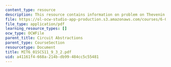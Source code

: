 ```yaml
---
content_type: resource
description: This resource contains information on problem on Thevenin practice.
file: https://ol-ocw-studio-app-production.s3.amazonaws.com/courses/6-01sc-introduction-to-electrical-engineering-and-computer-science-i-spring-2011/a41161f4668a214bdb99484cc5c55481_MIT6_01SCS11_9_3_2.pdf
file_type: application/pdf
learning_resource_types: []
ocw_type: OCWFile
parent_title: Circuit Abstractions
parent_type: CourseSection
resourcetype: Document
title: MIT6_01SCS11_9_3_2.pdf
uid: a41161f4-668a-214b-db99-484cc5c55481
---
```


